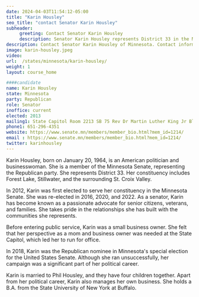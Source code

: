 ```yaml
---
date: 2024-04-03T11:54:12-05:00
title: "Karin Housley"
seo_title: "contact Senator Karin Housley"
subheader:
     greeting: Contact Senator Karin Housley
     description: Senator Karin Housley represents District 33 in the Minnesota State Senate. This district includes areas like Forest Lake, Stillwater, and the surrounding St. Croix Valley. She assumed office on January 3, 2023.
description: Contact Senator Karin Housley of Minnesota. Contact information for Karin Housley includes email address, phone number, and mailing address.
image: karin-housley.jpeg
video:
url:  /states/minnesota/karin-housley/
weight: 1
layout: course_home

####candidate
name: Karin Housley
state: Minnesota
party: Republican
role: Senator
inoffice: current
elected: 2013
mailing1: State Capitol Room 2213 SB 75 Rev Dr Martin Luther King Jr Blvd St. Paul, MN 55155-1606
phone1: 651-296-4351
website: https://www.senate.mn/members/member_bio.html?mem_id=1214/
email : https://www.senate.mn/members/member_bio.html?mem_id=1214/
twitter: karinhousley
---
```


Karin Housley, born on January 20, 1964, is an American politician and businesswoman. She is a member of the Minnesota Senate, representing the Republican party. She represents District 33. Her constituency includes Forest Lake, Stillwater, and the surrounding St. Croix Valley.

In 2012, Karin was first elected to serve her constituency in the Minnesota Senate. She was re-elected in 2016, 2020, and 2022. As a senator, Karin has become known as a passionate advocate for senior citizens, veterans, and families. She takes pride in the relationships she has built with the communities she represents.

Before entering public service, Karin was a small business owner. She felt that her perspective as a mom and business owner was needed at the State Capitol, which led her to run for office.

In 2018, Karin was the Republican nominee in Minnesota's special election for the United States Senate. Although she ran unsuccessfully, her campaign was a significant part of her political career.

Karin is married to Phil Housley, and they have four children together. Apart from her political career, Karin also manages her own business. She holds a B.A. from the State University of New York at Buffalo.

